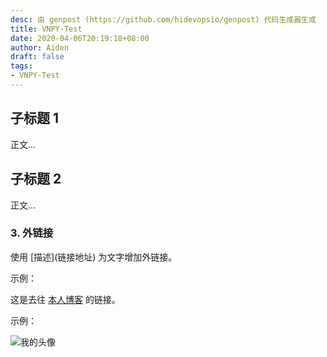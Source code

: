 ```yaml
---
desc: 由 genpost (https://github.com/hidevopsio/genpost) 代码生成器生成
title: VNPY-Test
date: 2020-04-06T20:19:18+08:00
author: Aiden
draft: false
tags:
- VNPY-Test
---
```


## 子标题 1
正文...

## 子标题 2

正文...

### 3. 外链接

使用 \[描述](链接地址) 为文字增加外链接。

示例：

这是去往 [本人博客](https://optimistic-mestorf-865fd8.netlify.com/金钱爆记录/坐标test/) 的链接。


示例：

![我的头像](https://cdn.jsdelivr.net/gh/O-Aiden/cdn@1.1/test.png)

